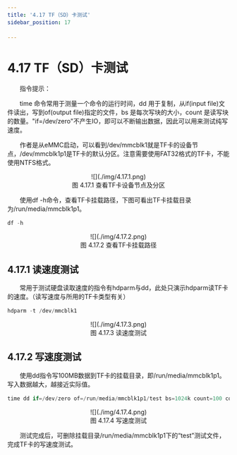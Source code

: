 ```yaml
---
title: '4.17 TF（SD）卡测试'
sidebar_position: 17

---
```


# 4.17 TF（SD）卡测试

&emsp;&emsp;指令提示：<br />

&emsp;&emsp;time 命令常用于测量一个命令的运行时间，dd 用于复制，从if(input file)文件读出，写到of(output file)指定的文件，bs 是每次写块的大小，count 是读写块的数量。"if=/dev/zero"不产生IO，即可以不断输出数据，因此可以用来测试纯写速度。

&emsp;&emsp;作者是从eMMC启动，可以看到/dev/mmcblk1就是TF卡的设备节点，/dev/mmcblk1p1是TF卡的默认分区。注意需要使用FAT32格式的TF卡，不能使用NTFS格式。

<center>
![](./img/4.17.1.png)<br />
图 4.17.1 查看TF卡设备节点及分区
</center>

&emsp;&emsp;使用df -h命令，查看TF卡挂载路径，下图可看出TF卡挂载目录为/run/media/mmcblk1p1。

```c#
df -h
```

<center>
![](./img/4.17.2.png)<br />
图 4.17.2 查看TF卡挂载路径
</center>

## 4.17.1 读速度测试

&emsp;&emsp;常用于测试硬盘读取速度的指令有hdparm与dd，此处只演示hdparm读TF卡的速度。（读写速度与所用的TF卡类型有关）

```c#
hdparm -t /dev/mmcblk1
```

<center>
![](./img/4.17.3.png)<br />
图 4.17.3 读速度测试
</center>

## 4.17.2 写速度测试

&emsp;&emsp;使用dd指令写100MB数据到TF卡的挂载目录，即/run/media/mmcblk1p1。写入数据越大，越接近实际值。

```c#
time dd if=/dev/zero of=/run/media/mmcblk1p1/test bs=1024k count=100 conv=fdatasync
```

<center>
![](./img/4.17.4.png)<br />
图 4.17.4 写速度测试
</center>

&emsp;&emsp;测试完成后，可删除挂载目录/run/media/mmcblk1p1下的“test”测试文件，完成TF卡的写速度测试。

